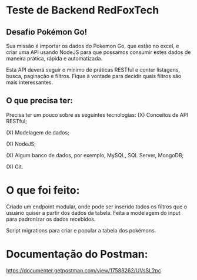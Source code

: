 # Teste de Backend RedFoxTech


## Desafio Pokémon Go!

Sua missão é importar os dados do Pokemon Go, que estão no excel, e criar uma API usando NodeJS para que possamos consumir estes dados de maneira prática, rápida e automatizada.

Esta API deverá seguir o mínimo de práticas RESTful e conter listagens, busca, paginação e filtros. Fique à vontade para decidir quais filtros são mais interessantes.


## O que precisa ter:

Precisa ter um pouco sobre as seguintes tecnologias:
(X) Conceitos de API RESTful;

(X) Modelagem de dados;

(X) NodeJS;

(X) Algum banco de dados, por exemplo, MySQL, SQL Server, MongoDB;

(X) Git.


# O que foi feito:

Criado um endpoint modular, onde pode ser inserido todos os filtros que o usuário quiser a partir dos dados da tabela.
Feita a modelagem do input para padronizar os dados recebidos.

Script migrations para criar e popular a tabela dos pokémons.

# Documentação do Postman:

https://documenter.getpostman.com/view/17588262/UVsSL2pc
